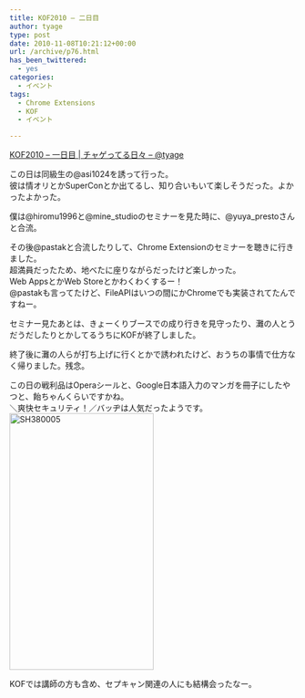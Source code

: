 ```yaml
---
title: KOF2010 – 二日目
author: tyage
type: post
date: 2010-11-08T10:21:12+00:00
url: /archive/p76.html
has_been_twittered:
  - yes
categories:
  - イベント
tags:
  - Chrome Extensions
  - KOF
  - イベント

---
```

<p><a href="http://tyage.sakura.ne.jp/blog/?p=71">KOF2010 – 一日目 | チャゲってる日々 &#8211; @tyage</a></p>
<p>この日は同級生の@asi1024を誘って行った。<br />
彼は情オリとかSuperConとか出てるし、知り合いもいて楽しそうだった。よかったよかった。</p>
<p>僕は@hiromu1996と@mine_studioのセミナーを見た時に、@yuya_prestoさんと合流。</p>
<p>その後@pastakと合流したりして、Chrome Extensionのセミナーを聴きに行きました。<br />
超満員だったため、地べたに座りながらだったけど楽しかった。<br />
Web AppsとかWeb Storeとかわくわくするー！<br />
@pastakも言ってたけど、FileAPIはいつの間にかChromeでも実装されてたんですねー。</p>
<p>セミナー見たあとは、きょーくりブースでの成り行きを見守ったり、灘の人とうだうだしたりとかしてるうちにKOFが終了しました。</p>
<p>終了後に灘の人らが打ち上げに行くとかで誘われたけど、おうちの事情で仕方なく帰りました。残念。</p>
<p>この日の戦利品はOperaシールと、Google日本語入力のマンガを冊子にしたやつと、飴ちゃんくらいですかね。<br />
＼爽快セキュリティ！／バッヂは人気だったようです。<br />
<a href="http://photozou.jp/photo/show/265673/55925362"><img src="http://art35.photozou.jp/pub/673/265673/photo/55925362.jpg" alt="SH380005" width="253" height="450" style="border:0" /></a></p>
<p>KOFでは講師の方も含め、セプキャン関連の人にも結構会ったなー。</p>
